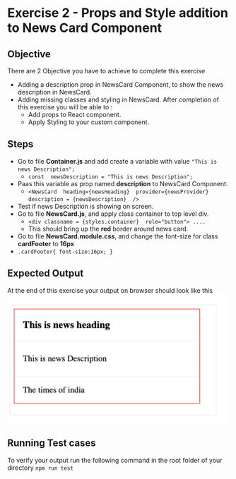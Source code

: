 # Exercise 2 -  Props and Style addition to News Card Component
## Objective 
There are 2 Objective you have to achieve to complete this exercise

 - Adding a description prop in NewsCard Component, to show the news description in NewsCard.
 - Adding missing classes and styling in NewsCard.
After completion of this exercise you will be able to :
	 - Add props to React component.
	 - Apply Styling to your custom component.

## Steps

 - Go to file **Container.js** and add create a variable with value `"This is news Description";` 
	 - `const  newsDescription = "This is news Description";`
 - Paas this variable as prop named **description** to NewsCard Component.
	 - `<NewsCard  heading={newsHeading}  provider={newsProvider}  description = {newsDescription}  />`
 - Test if news Description is showing on screen.
 - Go to file **NewsCard.js**,  and apply class container to top level div.
	 - `<div classname = {styles.container}  role="button"> ....`
	 - This should bring up the **red** border around news card.
 - Go to file **NewsCard.module.css**, and change the font-size for class **cardFooter**  to **16px**
 - `.cardFooter{ font-size:16px; }`

## Expected Output
At the end of this exercise your output on browser should look like this 
![enter image description here](https://github.com/saurabh33846/cryptoverse-bootcamp/blob/part1/src/images/exercise2_output.png)
   


## Running Test cases

To verify your output run the following command in the root folder of your directory `npm run test`